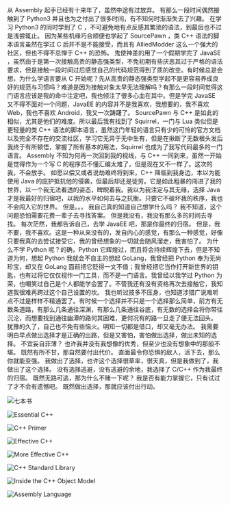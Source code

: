 从 Assembly 起手已经有十来年了，虽然中途有过放弃。
有那么一段时间偶然接触到了 Python3 并且也为之付出了很多时间，有不知何时渐渐失去了兴趣。
在学习 Python3 的同时学到了 C ，不可避免地有点反感其繁琐的语法，到最后也不过是浅尝辄止。
因为某些机缘巧合顺便也学起了 SourcePawn ，类 C++ 语法的脚本语言虽然在学过 C 后并不是不能接受，而且有 AlliedModder 这么一个强大的社区，但也不得不忌惮于 C++ 的恐怖。
鬼使神差的用了一个假期学完了 JavaSE ，虽然由于是第一次接触高贵的静态强类型，不免初期有些厌恶其过于严格的语法要求，但是接触一段时间过后感觉自己的代码规范得到了质的改变。有时候总是会想，为什么学语言要从 C 开始呢？先从高贵的静态强类型学起不是更容易养成良好的规范与习惯吗？难道是因为接触对象太早无法理解吗？有那么一段时间觉得这门语言应该是我的命中注定吧，我也倾注了很多心血在其中。但是学完 JavaSE 又不得不面对一个问题，JavaEE 的内容并不是我喜欢，我想要的，我不喜欢 Web，我也不喜欢 Android，我又一次踌躇了。
SourcePawn 与 C++ 是如此的相似，尤其是他们的难度。所以最后我有找到了 Squirrel，一门与 Lua 类似但是更轻量的类 C++ 语法的脚本语言，虽然这门年轻的语言只有少的可怜的官方文档以及完全不存在的交流社区，学习它无异于无中生有，但是在揪断了无数根头发后我终于有所顿悟，掌握了所有基本的用法，Squirrel 也成为了我写代码最多的一门语言。
Assembly 不知为何再一次回到我的视线，与 C++ 一同到来，虽然一开始是觉得作为一个写 C 的程序员不懂汇编太难了，但是现在又不一样了。这次的我，不会放手。
如愿以偿又或者说劫难终将到来，C++ 降临到我身边，本以为能使用 Java 的庇护抵抗他的侵袭，但最后却还是徒劳。它是如此粗暴的闯进了我的世界，以一个我无法看透的姿态，睥睨着我。我以为我注定与其无缘，选择 Java 才是我最好的归宿吧，以我的水平如何去与之抗衡。只要它不破坏我的秩序，我也不会闯入它的世界。
但是。。。
我自己真的知道自己想学什么吗？
我不知道，这个问题恐怕需要花费一辈子去寻找答案。
但是我没有，我没有那么多的时间去寻找。
每次茫然，我都告诉自己，去学 JavaEE 吧，那是你最终的归宿。
但是，我不要，我不喜欢。这是一种从来没有的，发自内心的感觉，有那么一种感觉，好像只要我真的去尝试接受它，我的曾经想象的一切就会随风溜走，我害怕了。
为什么不学 Python 呢？的确，Python 它辉煌过，而且将会持续辉煌下去，但是不知道为何，想起 Python 我就会不自主的想起 GoLang，我曾经把 Python 奉为无尚珍宝，却又在 GoLang 面前把它贬得一文不值；我曾经把它当作打开新世界的钥匙，也有过将它仅仅视作一门工具，而不是一门语言。我曾经以我学过 Python 为荣，也嘲笑过自己是个人都能学会罢了。不管我还有没有资格再次去接触它，我知道我很难再跨过这个自己设置的坎。
我也听过技多不压身，也知道涉猎广说难听点不过是样样不精通罢了。有时候一个选择并不只是一个选择那么简单，前方有无数条道路，有那么几条通往深渊，有那么几条通往谷底，有无数的选择会将你带往沉沦，而想要找到通往幽潭的路何其困难，更何况有的路一旦走了便无法回头。
犹豫的久了，自己也不免有些恼火。明知一切都是借口，却又毫无办法。
我需要明白早点做出选择才是正确的出路，但是又害怕，害怕做出选择，做出未知的选择。
不宜妄自菲薄？
也许我并没有我想像的优秀，但至少也没有想象中的那般不堪。
既然有所不甘，那自然要付出代价。
直面最令你恐惧的敌人，活下去，那么你就能变强。
我做出了选择，也许这个选择很草率，很天真，但是我做到了，我做出了这个选择。
没有选择逃避，没有逃避的余地，我选择了 C/C++ 作为我最终的归宿。
既然无路可逃，那为什么不赌一下呢？
我是否有能力掌握它，只有试过了才不会有遗憾吧。
既然做出选择，那就应该付出行动。







![七本书](http://b382.photo.store.qq.com/psb?/V12iAupi2ktbsB/Kcfo7sYQaa8dI0jMEsZUW*rA5VPzSBtuwuCEFEiYlu4!/b/dH4BAAAAAAAA&bo=QAaeBkAGngYRIBc!&rf=viewer_311)

![Essential C++](http://a1.qpic.cn/psb?/V12iAupi2ktbsB/*ZT3IihM6jl1.UNMwE4PBFlLREPIkkiFYE.IBgYiVbA!/b/dPQAAAAAAAAA&ek=1&kp=1&pt=0&bo=QAZVCEAGVQgRECc!&tl=1&vuin=1456408989&tm=1575205200&sce=50-1-1&rf=viewer_311)

![C++ Primer](http://a1.qpic.cn/psb?/V12iAupi2ktbsB/UL1FwMaR5X10f8npfq*WwriyS7CMyMgXseiTlJAdZ0Q!/b/dIABAAAAAAAA&ek=1&kp=1&pt=0&bo=QAZVCEAGVQgRECc!&tl=1&vuin=1456408989&tm=1575205200&sce=50-1-1&rf=viewer_311)

![Effective C++](http://a2.qpic.cn/psb?/V12iAupi2ktbsB/PCYHgqlQbm6M4y8v.YuwSQRYnEsDTkcRrlSttR3bBJg!/b/dA0BAAAAAAAA&ek=1&kp=1&pt=0&bo=QAYBCEAGAQgRIBc!&tl=1&vuin=1456408989&tm=1575205200&sce=50-1-1&rf=viewer_311)

![More Effective C++](http://a2.qpic.cn/psb?/V12iAupi2ktbsB/4wAEHznSw0C9f*oX7POlBiHWWcRnH7VmXxBHpapwkss!/b/dA0BAAAAAAAA&ek=1&kp=1&pt=0&bo=PwYMCD8GDAgRIBc!&tl=1&vuin=1456408989&tm=1575205200&sce=50-1-1&rf=viewer_311)

![C++ Standard Library](http://a2.qpic.cn/psb?/V12iAupi2ktbsB/*khhy.4N5GnAheIB*vCN9macnkT42h1qNpj84Hg9dvU!/b/dD0BAAAAAAAA&ek=1&kp=1&pt=0&bo=QAZ8B0AGfAcRIBc!&tl=1&vuin=1456408989&tm=1575205200&sce=50-1-1&rf=viewer_311)

![Inside the C++ Object Model](http://a3.qpic.cn/psb?/V12iAupi2ktbsB/ZOOPeashyrC5YBb.h.b7gaVxBPnQbwwMt77rXvhA2ts!/b/dI4BAAAAAAAA&ek=1&kp=1&pt=0&bo=QAaRB0AGkQcRIBc!&tl=1&vuin=1456408989&tm=1575205200&sce=50-1-1&rf=viewer_311)

![Assembly Language](http://a1.qpic.cn/psb?/V12iAupi2ktbsB/OiRLPdabmBMzI4xuRDOWoHZ6MfLlHGI*0S*o14spPpw!/b/dDwBAAAAAAAA&ek=1&kp=1&pt=0&bo=QAZWCEAGVggRIBc!&tl=1&vuin=1456408989&tm=1575205200&sce=50-1-1&rf=viewer_311)